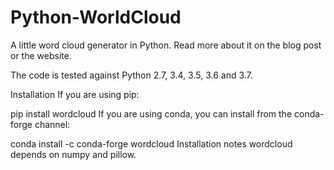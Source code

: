 # Python-WorldCloud
A little word cloud generator in Python. Read more about it on the blog post or the website.

The code is tested against Python 2.7, 3.4, 3.5, 3.6 and 3.7.

Installation
If you are using pip:

pip install wordcloud
If you are using conda, you can install from the conda-forge channel:

conda install -c conda-forge wordcloud
Installation notes
wordcloud depends on numpy and pillow.
